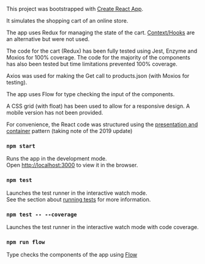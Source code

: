 This project was bootstrapped with [Create React App](https://github.com/facebook/create-react-app).

It simulates the shopping cart of an online store.<br>

The app uses Redux for managing the state of the cart. [Context/Hooks](https://www.academind.com/learn/react/redux-vs-context-api/) are an alternative but were not used.<br>

The code for the cart (Redux) has been fully tested using Jest, Enzyme and Moxios for 100% coverage. The code for the majority of the components has also been tested but time limitations prevented 100% coverage.<br>

Axios was used for making the Get call to products.json (with Moxios for testing).

The app uses Flow for type checking the input of the components.<br>

A CSS grid (with float) has been used to allow for a responsive design. A mobile version has not been provided.<br>

For convenience, the React code was structured using the [presentation and container](https://medium.com/@dan_abramov/smart-and-dumb-components-7ca2f9a7c7d0) pattern (taking note of the 2019 update)<br>

### `npm start`

Runs the app in the development mode.<br>
Open [http://localhost:3000](http://localhost:3000) to view it in the browser.

### `npm test`

Launches the test runner in the interactive watch mode.<br>
See the section about [running tests](https://facebook.github.io/create-react-app/docs/running-tests) for more information.

### `npm test -- --coverage`

Launches the test runner in the interactive watch mode with code coverage.<br>

### `npm run flow`

Type checks the components of the app using [Flow](https://flow.org/)<br>

